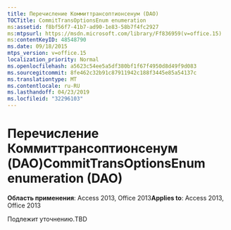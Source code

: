 ```yaml
---
title: Перечисление Коммиттрансоптионсенум (DAO)
TOCTitle: CommitTransOptionsEnum enumeration
ms:assetid: f8bf56f7-41b7-ad90-1e83-58b7f4fc2927
ms:mtpsurl: https://msdn.microsoft.com/library/Ff836959(v=office.15)
ms:contentKeyID: 48548790
ms.date: 09/18/2015
mtps_version: v=office.15
localization_priority: Normal
ms.openlocfilehash: a5623c54ee5a5df380bf1f67f4950d8d49f9d083
ms.sourcegitcommit: 8fe462c32b91c87911942c188f3445e85a54137c
ms.translationtype: MT
ms.contentlocale: ru-RU
ms.lasthandoff: 04/23/2019
ms.locfileid: "32296103"
---
```

# <a name="committransoptionsenum-enumeration-dao"></a><span data-ttu-id="a6ba1-102">Перечисление Коммиттрансоптионсенум (DAO)</span><span class="sxs-lookup"><span data-stu-id="a6ba1-102">CommitTransOptionsEnum enumeration (DAO)</span></span>

<span data-ttu-id="a6ba1-103">**Область применения**: Access 2013, Office 2013</span><span class="sxs-lookup"><span data-stu-id="a6ba1-103">**Applies to**: Access 2013, Office 2013</span></span>

<span data-ttu-id="a6ba1-104">Подлежит уточнению.</span><span class="sxs-lookup"><span data-stu-id="a6ba1-104">TBD</span></span>
